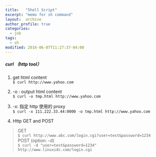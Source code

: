 ```yaml
---
title:   "Shell Script"
excerpt: "memo for sh command"
layout:  archive
author_profile: true
categories: 
  - job
tags:
  - sh
modified: 2016-06-07T11:27:37-04:00
---
```


##### curl （http tool）

1. get html content     
``` $ curl http://www.yahoo.com ```

2. -o : output html content      
``` $ curl -o tmp.html http://www.yahoo.com ```

3. -x: 指定 http 使用的 proxy       
``` $ curl -x 111.222.33.44:0000 -o tmp.html http://www.yahoo.com ```

4. Http GET and POST        
> GET     
```$ curl http://www.abc.com/login.cgi?user=test&password=1234```     
> POST (option: -d)       
```$ curl -d "user=test&password=1234" http://www.linuxidc.com/login.cgi```
